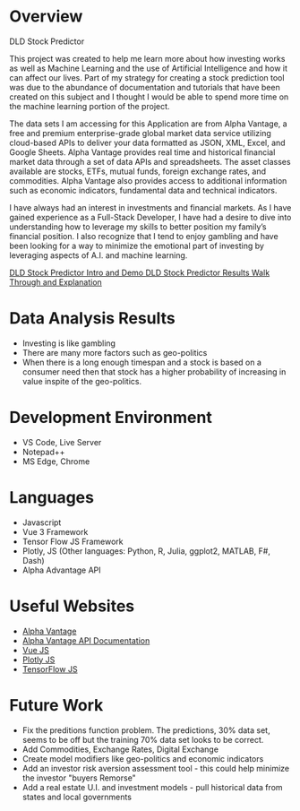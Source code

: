 # Overview

DLD Stock Predictor

This project was created to help me learn more about how investing works as well as Machine Learning and the use of Artificial Intelligence and how it can affect our lives. Part of my strategy for creating a stock prediction tool was due to the abundance of documentation and tutorials that have been created on this subject and I thought I would be able to spend more time on the machine learning portion of the project.

The data sets I am accessing for this Application are from Alpha Vantage, a free and premium enterprise-grade global market data service utilizing cloud-based APIs to deliver your data formatted as JSON, XML, Excel, and Google Sheets. Alpha Vantage provides real time and historical financial market data through a set of data APIs and spreadsheets. The asset classes available are stocks, ETFs, mutual funds, foreign exchange rates, and commodities. Alpha Vantage also provides access to additional information such as economic indicators, fundamental data and technical indicators. 

I have always had an interest in investments and financial markets. As I have gained experience as a Full-Stack Developer, I have had a desire to dive into understanding how to leverage my skills to better position my family’s financial position. I also recognize that I tend to enjoy gambling and have been looking for a way to minimize the emotional part of investing by leveraging aspects of A.I. and machine learning.

[DLD Stock Predictor Intro and Demo ](http://youtube.link.goes.here)
[DLD Stock Predictor Results Walk Through and Explanation](https://youtu.be/Xg7i2td3_JQ)

# Data Analysis Results

* Investing is like gambling
* There are many more factors such as geo-politics 
* When there is a long enough timespan and a stock is based on a consumer need then that stock has a higher probability of increasing in value inspite of the geo-politics.

# Development Environment

* VS Code, Live Server
* Notepad++
* MS Edge, Chrome

# Languages

* Javascript
* Vue 3 Framework
* Tensor Flow JS Framework
* Plotly, JS (Other languages: Python, R, Julia, ggplot2, MATLAB, F#, Dash)
* Alpha Advantage API

# Useful Websites

* [Alpha Vantage](https://www.alphavantage.co/)
* [Alpha Vantage API Documentation](https://www.alphavantage.co/documentation/)
* [Vue JS](https://vuejs.org/)
* [Plotly JS](https://plotly.com/javascript/)
* [TensorFlow JS](https://www.tensorflow.org/js)

# Future Work

* Fix the preditions function problem. The predictions, 30% data set, seems to be off but the training 70% data set looks to be correct.
* Add Commodities, Exchange Rates, Digital Exchange
* Create model modifiers like geo-politics and economic indicators  
* Add an investor risk aversion assessment tool - this could help minimize the investor "buyers Remorse"
* Add a real estate U.I. and investment models - pull historical data from states and local governments